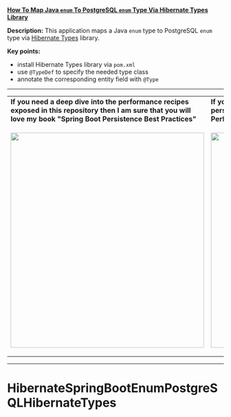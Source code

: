 **[How To Map Java `enum` To PostgreSQL `enum` Type Via Hibernate Types Library](https://github.com/AnghelLeonard/Hibernate-SpringBoot/tree/master/HibernateSpringBootEnumPostgreSQLHibernateTypes)**
 
**Description:** This application maps a Java `enum` type to PostgreSQL `enum` type via [Hibernate Types](https://github.com/vladmihalcea/hibernate-types) library.

**Key points:**
- install Hibernate Types library via `pom.xml`
- use `@TypeDef` to specify the needed type class
- annotate the corresponding entity field with `@Type`
     
-----------------------------------------------------------------------------------------------------------------------    
<table>
     <tr><td><b>If you need a deep dive into the performance recipes exposed in this repository then I am sure that you will love my book "Spring Boot Persistence Best Practices"</b></td><td><b>If you need a hand of tips and illustrations of 100+ Java persistence performance issues then "Java Persistence Performance Illustrated Guide" is for you.</b></td></tr>
     <tr><td>
<a href="https://www.apress.com/us/book/9781484256251"><p align="left"><img src="https://github.com/AnghelLeonard/Hibernate-SpringBoot/blob/master/Spring%20Boot%20Persistence%20Best%20Practices.jpg" height="500" width="450"/></p></a>
</td><td>
<a href="https://leanpub.com/java-persistence-performance-illustrated-guide"><p align="right"><img src="https://github.com/AnghelLeonard/Hibernate-SpringBoot/blob/master/Java%20Persistence%20Performance%20Illustrated%20Guide.jpg" height="500" width="450"/></p></a>
</td></tr></table>

-----------------------------------------------------------------------------------------------------------------------    

# HibernateSpringBootEnumPostgreSQLHibernateTypes
